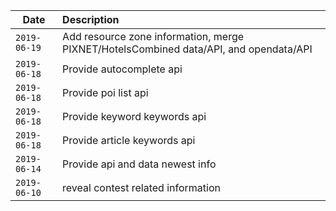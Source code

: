Date         |Description
-------------|:----------------------------
`2019-06-19` | Add resource zone information, merge PIXNET/HotelsCombined data/API, and opendata/API
`2019-06-18` | Provide autocomplete api
`2019-06-18` | Provide poi list api
`2019-06-18` | Provide keyword keywords api
`2019-06-18` | Provide article keywords api
`2019-06-14` | Provide api and data newest info
`2019-06-10` | reveal contest related information
